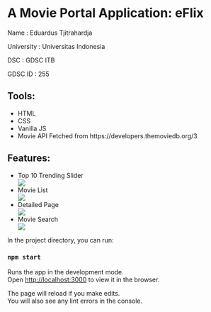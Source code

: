<h1>A Movie Portal Application: eFlix</h1>
<p>Name              : Eduardus Tjitrahardja</p>
<p>University        : Universitas Indonesia</p>
<p>DSC               : GDSC ITB</p>
<p>GDSC ID           : 255</p>
<h2>Tools:</h2>
<ul>
  <li>HTML</li>
  <li>CSS</li>
  <li>Vanilla JS</li>
  <li>Movie API Fetched from https://developers.themoviedb.org/3</li>
</ul>
<h2>Features:</h2>
<ul>
  <li>Top 10 Trending Slider</li>
    <img src="https://user-images.githubusercontent.com/69960893/137762672-3a00922f-c485-4a56-945d-86add4c60071.gif" />
  <li>Movie List</li>
    <img src="https://user-images.githubusercontent.com/69960893/137763373-5c2439dc-4f1c-4b64-9d53-6ca4e04b26b3.gif" />
  <li>Detailed Page</li>
    <img src="https://user-images.githubusercontent.com/69960893/137766099-8ba1aec7-207e-4723-94aa-4f99c1199014.gif" />
  <li>Movie Search</li>
    <img src="https://user-images.githubusercontent.com/69960893/137765065-10fda36f-b852-45f7-8e65-f669516579c2.gif" />
</ul>

In the project directory, you can run:

### `npm start`

Runs the app in the development mode.\
Open [http://localhost:3000](http://localhost:3000) to view it in the browser.

The page will reload if you make edits.\
You will also see any lint errors in the console.
